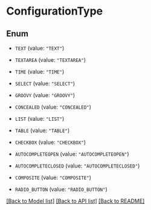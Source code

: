# ConfigurationType

## Enum


* `TEXT` (value: `"TEXT"`)

* `TEXTAREA` (value: `"TEXTAREA"`)

* `TIME` (value: `"TIME"`)

* `SELECT` (value: `"SELECT"`)

* `GROOVY` (value: `"GROOVY"`)

* `CONCEALED` (value: `"CONCEALED"`)

* `LIST` (value: `"LIST"`)

* `TABLE` (value: `"TABLE"`)

* `CHECKBOX` (value: `"CHECKBOX"`)

* `AUTOCOMPLETEOPEN` (value: `"AUTOCOMPLETEOPEN"`)

* `AUTOCOMPLETECLOSED` (value: `"AUTOCOMPLETECLOSED"`)

* `COMPOSITE` (value: `"COMPOSITE"`)

* `RADIO_BUTTON` (value: `"RADIO_BUTTON"`)


[[Back to Model list]](../README.md#documentation-for-models) [[Back to API list]](../README.md#documentation-for-api-endpoints) [[Back to README]](../README.md)


